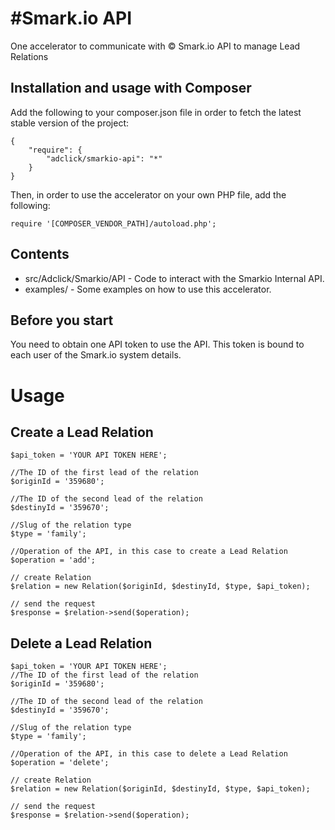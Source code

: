 #Smark.io API
=========================

One accelerator to communicate with © Smark.io API to manage Lead Relations

Installation and usage with Composer
----------


Add the following to your composer.json file in order to fetch the latest stable version of the project:

```
{
    "require": {
        "adclick/smarkio-api": "*"
    }
}
```

Then, in order to use the accelerator on your own PHP file, add the following:

```
require '[COMPOSER_VENDOR_PATH]/autoload.php';
```


Contents
--------

- src/Adclick/Smarkio/API - Code to interact with the Smarkio Internal API.
- examples/ - Some examples on how to use this accelerator.

Before you start
----------------

You need to obtain one API token to use the API. This token is bound to each user of the Smark.io system details.


# Usage

## Create a Lead Relation


```
$api_token = 'YOUR API TOKEN HERE';

//The ID of the first lead of the relation
$originId = '359680';

//The ID of the second lead of the relation
$destinyId = '359670';

//Slug of the relation type
$type = 'family';

//Operation of the API, in this case to create a Lead Relation
$operation = 'add';

// create Relation 
$relation = new Relation($originId, $destinyId, $type, $api_token);

// send the request
$response = $relation->send($operation);

```

## Delete a Lead Relation

```
$api_token = 'YOUR API TOKEN HERE';
//The ID of the first lead of the relation
$originId = '359680';

//The ID of the second lead of the relation
$destinyId = '359670';

//Slug of the relation type
$type = 'family';

//Operation of the API, in this case to delete a Lead Relation
$operation = 'delete';

// create Relation 
$relation = new Relation($originId, $destinyId, $type, $api_token);

// send the request
$response = $relation->send($operation);
```
